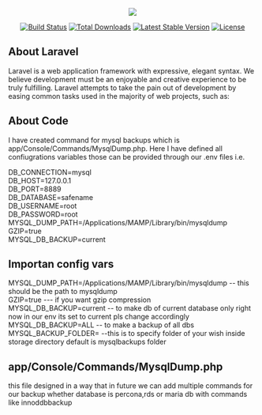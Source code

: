 <p align="center"><img src="https://laravel.com/assets/img/components/logo-laravel.svg"></p>

<p align="center">
<a href="https://travis-ci.org/laravel/framework"><img src="https://travis-ci.org/laravel/framework.svg" alt="Build Status"></a>
<a href="https://packagist.org/packages/laravel/framework"><img src="https://poser.pugx.org/laravel/framework/d/total.svg" alt="Total Downloads"></a>
<a href="https://packagist.org/packages/laravel/framework"><img src="https://poser.pugx.org/laravel/framework/v/stable.svg" alt="Latest Stable Version"></a>
<a href="https://packagist.org/packages/laravel/framework"><img src="https://poser.pugx.org/laravel/framework/license.svg" alt="License"></a>
</p>

## About Laravel

Laravel is a web application framework with expressive, elegant syntax. We believe development must be an enjoyable and creative experience to be truly fulfilling. Laravel attempts to take the pain out of development by easing common tasks used in the majority of web projects, such as:

## About Code

I have created command for mysql backups which is app/Console/Commands/MysqlDump.php. Here I have defined all confiugrations variables those can be provided through our .env files i.e. 

DB_CONNECTION=mysql \
DB_HOST=127.0.0.1 \
DB_PORT=8889 \
DB_DATABASE=safename \
DB_USERNAME=root \
DB_PASSWORD=root \
MYSQL_DUMP_PATH=/Applications/MAMP/Library/bin/mysqldump \
GZIP=true \
MYSQL_DB_BACKUP=current

## Importan config vars 
MYSQL_DUMP_PATH=/Applications/MAMP/Library/bin/mysqldump -- this should be the path to mysqldump \
GZIP=true   --- if you want gzip compression \
MYSQL_DB_BACKUP=current   -- to make db of current database only  right now in our env its set to current pls change accordingly \
MYSQL_DB_BACKUP=ALL    -- to make a backup of all dbs \
MYSQL_BACKUP_FOLDER=    --this is to specify folder of your wish inside storage directory default is mysqlbackups folder




## app/Console/Commands/MysqlDump.php
this file designed in a way that in future we can add multiple commands for our backup whether database is percona,rds or maria db with commands like innoddbbackup


